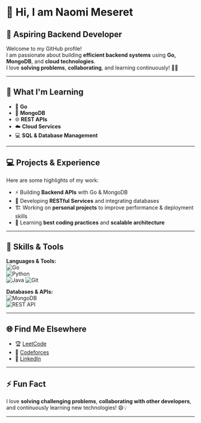  # 👋 Hi, I am Naomi Meseret


## 🚀 Aspiring Backend Developer

Welcome to my GitHub profile!  
I am passionate about building **efficient backend systems** using **Go, MongoDB**, and **cloud technologies**.  
I love **solving problems**, **collaborating**, and learning continuously! 🌱✨

---

## 🌟 What I'm Learning
- 🐹 **Go**  
- 🍃 **MongoDB**  
- 🌐 **REST APIs**  
- ☁️ **Cloud Services**  
- 💻 **SQL & Database Management**

---

## 💻 Projects & Experience
Here are some highlights of my work:  
- ⚡ Building **Backend APIs** with Go & MongoDB  
- 🔧 Developing **RESTful Services** and integrating databases  
- 🏗️ Working on **personal projects** to improve performance & deployment skills  
- 🌱 Learning **best coding practices** and **scalable architecture**

---

## 🎯 Skills & Tools
**Languages & Tools:**  
![Go](https://img.shields.io/badge/-Go-00ADD8?style=for-the-badge&logo=go&logoColor=white)  
![Python](https://img.shields.io/badge/-Python-3776AB?style=for-the-badge&logo=python&logoColor=white)  
![Java](https://img.shields.io/badge/-Java-007396?style=for-the-badge&logo=java&logoColor=white) 
![Git](https://img.shields.io/badge/-Git-F05032?style=for-the-badge&logo=git&logoColor=white)

**Databases & APIs:**  
![MongoDB](https://img.shields.io/badge/-MongoDB-47A248?style=for-the-badge&logo=mongodb&logoColor=white)  
![REST API](https://img.shields.io/badge/-REST_API-008000?style=for-the-badge)

---

## 🌐 Find Me Elsewhere
- 🏆 [LeetCode](https://leetcode.com/u/Naomi_Mu/)  
- 🏅 [Codeforces](https://codeforces.com/profile/Naomi_Mu)  
- 💼 [LinkedIn](https://www.linkedin.com/in/naomi-meseret)  

---

## ⚡ Fun Fact
I love **solving challenging problems**, **collaborating with other developers**, and continuously learning new technologies! 😄💡

---
